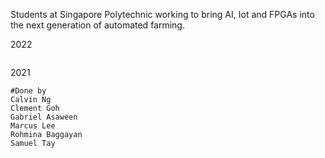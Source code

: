 Students at Singapore Polytechnic working to bring AI, Iot and FPGAs into the next generation of automated farming.

2022  
```

```

2021  
```
#Done by
Calvin Ng
Clement Goh
Gabriel Asaween
Marcus Lee
Rohmina Baggayan
Samuel Tay
